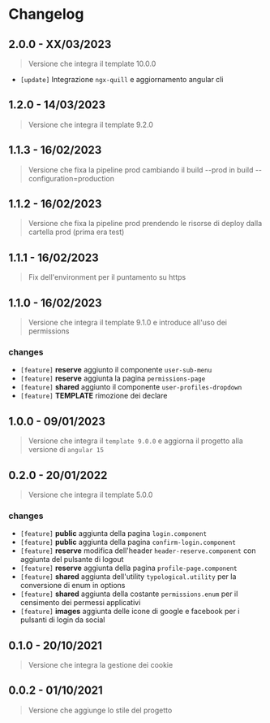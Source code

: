 # Changelog

## 2.0.0 - XX/03/2023

> Versione che integra il template 10.0.0

- `[update]` Integrazione `ngx-quill` e aggiornamento angular cli 

## 1.2.0 - 14/03/2023

> Versione che integra il template 9.2.0

## 1.1.3 - 16/02/2023

> Versione che fixa la pipeline prod cambiando il build --prod in build --configuration=production

## 1.1.2 - 16/02/2023

> Versione che fixa la pipeline prod prendendo le risorse di deploy dalla cartella prod (prima era test)

## 1.1.1 - 16/02/2023

> Fix dell'environment per il puntamento su https

## 1.1.0 - 16/02/2023

> Versione che integra il template 9.1.0 e introduce all'uso dei permissions

### changes

- `[feature]` **reserve** aggiunto il componente `user-sub-menu`
- `[feature]` **reserve** aggiunta la pagina `permissions-page`
- `[feature]` **shared** aggiunto il componente `user-profiles-dropdown`
- `[feature]` **TEMPLATE** rimozione dei declare

## 1.0.0 - 09/01/2023

> Versione che integra il `template 9.0.0` e aggiorna il progetto alla versione di `angular 15`

## 0.2.0 - 20/01/2022

> Versione che integra il template 5.0.0

### changes

- `[feature]` **public** aggiunta della pagina `login.component`
- `[feature]` **public** aggiunta della pagina `confirm-login.component`
- `[feature]` **reserve** modifica dell'header `header-reserve.component` con aggiunta del pulsante di logout
- `[feature]` **reserve** aggiunta della pagina `profile-page.component`
- `[feature]` **shared** aggiunta dell'utility `typological.utility` per la conversione di enum in options
- `[feature]` **shared** aggiunta della costante `permissions.enum` per il censimento dei permessi applicativi
- `[feature]` **images** aggiunta delle icone di google e facebook per i pulsanti di login da social

## 0.1.0 - 20/10/2021

> Versione che integra la gestione dei cookie

## 0.0.2 - 01/10/2021

> Versione che aggiunge lo stile del progetto
